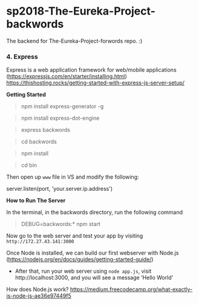 # sp2018-The-Eureka-Project-backwords
The backend for The-Eureka-Project-forwords repo. :)

### 4. Express
Express is a web application framework for web/mobile applications (https://expressjs.com/en/starter/installing.html)
https://thishosting.rocks/getting-started-with-express-js-server-setup/

**Getting Started**

> npm install express-generator -g

> npm install express-dot-engine

> express backwords

> cd backwords

> npm install

> cd bin

Then open up `www` file in VS and modify the following:

server.listen(port, 'your.server.ip.address')

**How to Run The Server**

In the terminal, in the backwords directory, run the following command

> DEBUG=backwords:* npm start

Now go to the web server and test your app by visiting `http://172.27.43.141:3000`

Once Node is installed, we can build our first webserver with Node.js (https://nodejs.org/en/docs/guides/getting-started-guide/)
* After that, run your web server using `node app.js`, visit http://localhost:3000, and you will see a message 'Hello World'

How does Node.js work?
https://medium.freecodecamp.org/what-exactly-is-node-js-ae36e97449f5
